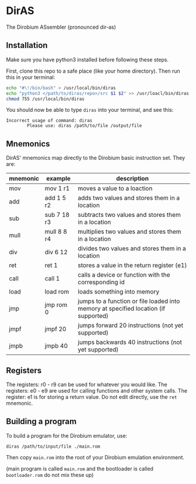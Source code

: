 # DirAS
The Dirobium ASsembler (pronounced dir-as)

## Installation
Make sure you have python3 installed before following these steps.

First, clone this repo to a safe place (like your home directory). Then run this in your terminal:
```bash
echo "#\!/bin/bash" > /usr/local/bin/diras
echo "python3 </path/to/diras/repo>/src $1 $2" >> /usr/loacl/bin/diras
chmod 755 /usr/local/bin/diras
```

You should now be able to type `diras` into your terminal, and see this:
```
Incorrect usage of command: diras
        Please use: diras /path/to/file /output/file
```

## Mnemonics
DirAS' mnemonics map directly to the Dirobium basic instruction set. They are:

| mnemonic | example     | description                                                                         |
|----------|-------------|-------------------------------------------------------------------------------------|
| mov      | mov 1 r1    | moves a value to a loaction                                                         |
| add      | add 1 5 r2  | adds two values and stores them in a location                                       |
| sub      | sub 7 18 r3 | subtracts two values and stores them in a location                                  |
| mull     | mull 8 8 r4 | multiplies two values and stores them in a location                                 |
| div      | div 6 12    | divides two values and stores them in a location                                    |
| ret      | ret 1       | stores a value in the return register (e1)                                          |
| call     | call 1      | calls a device or function with the corresponding id                                |
| load     | load rom    | loads something into memory                                                         |
| jmp      | jmp rom 0   | jumps to a function or file loaded into memory at specified location (if supported) |
| jmpf     | jmpf 20     | jumps forward 20 instructions (not yet supported)                                   |
| jmpb     | jmpb 40     | jumps backwards 40 instructions (not yet supported)                                 |

## Registers
The registers: r0 - r9 can be used for whatever you would like.
The registers: e0 - e9 are used for calling functions and other system calls.
The register: e1 is for storing a return value. Do not edit directly, use the `ret` mnemonic.

## Building a program
To build a program for the Dirobium emulator, use:
```
diras /path/to/input/file ./main.rom
```

Then copy `main.rom` into the root of your Dirobium emulation environment.

(main program is called `main.rom` and the bootloader is called `bootloader.rom` do not mix these up)
